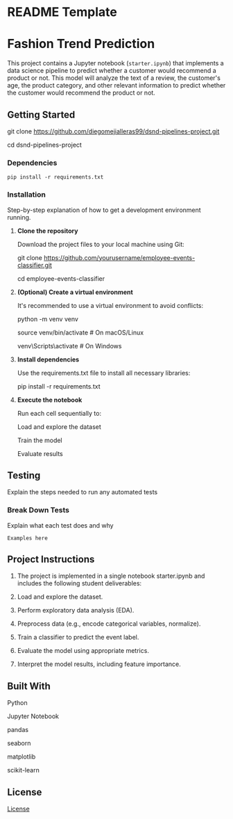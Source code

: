 # README Template

# Fashion Trend Prediction

This project contains a Jupyter notebook (`starter.ipynb`) that implements a data science pipeline to predict whether a customer would recommend a product or not. This model will analyze the text of a review, the customer's age, the product category, and other relevant information to predict whether the customer would recommend the product or not. 

## Getting Started

git clone https://github.com/diegomejialleras99/dsnd-pipelines-project.git

cd dsnd-pipelines-project

### Dependencies

```
pip install -r requirements.txt

```

### Installation

Step-by-step explanation of how to get a development environment running.

1. **Clone the repository**
   
   Download the project files to your local machine using Git:
   
   git clone https://github.com/yourusername/employee-events-classifier.git
   
   cd employee-events-classifier
   
3. **(Optional) Create a virtual environment**
   
   It's recommended to use a virtual environment to avoid conflicts:
   
   python -m venv venv
   
   source venv/bin/activate      # On macOS/Linux
   
   venv\Scripts\activate         # On Windows

5. **Install dependencies**
   
   Use the requirements.txt file to install all necessary libraries:
   
   pip install -r requirements.txt

6. **Execute the notebook**
   
     Run each cell sequentially to:

     Load and explore the dataset
  
     Train the model
  
     Evaluate results


## Testing

Explain the steps needed to run any automated tests

### Break Down Tests

Explain what each test does and why

```
Examples here
```

## Project Instructions

1. The project is implemented in a single notebook starter.ipynb and includes the following student deliverables:

2. Load and explore the dataset.

3. Perform exploratory data analysis (EDA).

4. Preprocess data (e.g., encode categorical variables, normalize).

5. Train a classifier to predict the event label.

6. Evaluate the model using appropriate metrics.

7. Interpret the model results, including feature importance.

## Built With

Python

Jupyter Notebook

pandas

seaborn

matplotlib

scikit-learn


## License

[License](LICENSE.txt)
